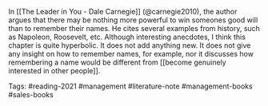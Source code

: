 In [[The Leader in You - Dale Carnegie]] (@carnegie2010), the author argues that there may be nothing more powerful to win someones good will than to remember their names. He cites several examples from history, such as Napoleon, Roosevelt, etc. Although interesting anecdotes, I think this chapter is quite hyperbolic. It does not add anything new. It does not give any insight on how to remember names, for example, nor it discusses how remembering a name would be different from [[become genuinely interested in other people]].

Tags: #reading-2021 #management #literature-note #management-books #sales-books